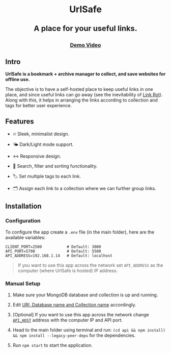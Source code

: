 
<div align="center">
<h1>
UrlSafe

<sub>A place for your useful links.</sub>
</h1>

<h3><a href="https://drive.google.com/file/d/1Xxid1e_21QboV5qEOD8416jSBDrxmxtJ/view?usp=sharing">Demo Video</a></h3>

</div>

## Intro 

**UrlSafe is a bookmark + archive manager to collect, and save websites for offline use.**

The objective is to have a self-hosted place to keep useful links in one place, and since useful links can go away 
(see the inevitability of [Link Rot](https://www.howtogeek.com/786227/what-is-link-rot-and-how-does-it-threaten-the-web/)). Along with this, it helps in arranging the links according to collection and tags for better user experience.

## Features

* 🔥 Sleek, minimalist design.

* 🌤 Dark/Light mode support.

* ↔️ Responsive design.

* 🔎 Search, filter and sorting functionality.

* 🏷 Set multiple tags to each link.

* 🗂 Assign each link to a collection where we can further group links.

## Installation

### Configuration
To configure the app create a `.env` file (in the main folder), here are the available variables:
```
CLIENT_PORT=2500           # Default: 3000
API_PORT=5700              # Default: 5500
API_ADDRESS=192.168.1.14   # Default: localhost
```

> If you want to use this app across the network set `API_ADDRESS` as the computer (where UrlSafe is hosted) IP address.

### Manual Setup

1. Make sure your MongoDB database and collection is up and running.

2. Edit [URI, Database name and Collection name](api/config.js) accordingly.

3. [Optional] If you want to use this app across the network change [`API_HOST`](src/config.js) address with the computer IP and API port.

4. Head to the main folder using terminal and run: `(cd api && npm install) && npm install --legacy-peer-deps` for the dependencies.

5. Run `npm start` to start the application.

